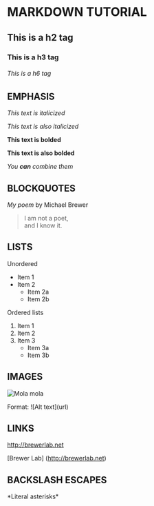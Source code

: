 # MARKDOWN TUTORIAL

## This is a h2 tag

### This is a h3 tag

###### This is a h6 tag

## EMPHASIS

_This text is italicized_

*This text is also italicized*

**This text is bolded**

__This text is also bolded__

_You **can** combine them_


## BLOCKQUOTES 

_My poem_ by Michael Brewer

>I am not a poet, \
>and I know it.

## LISTS

Unordered 
* Item 1
* Item 2
	* Item 2a
	* Item 2b

Ordered lists
1. Item 1
2. Item 2
3. Item 3
	* Item 3a
	* Item 3b

## IMAGES

![Mola mola](https://www.fijireeffish.com/tips/mola-mola.jpg)

Format: \!\[Alt text\](url\)

## LINKS

http://brewerlab.net

[Brewer Lab] (http://brewerlab.net)

## BACKSLASH ESCAPES

\*Literal asterisks\*
